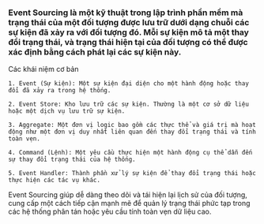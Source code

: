 ### Event Sourcing là một kỹ thuật trong lập trình phần mềm mà trạng thái của một đối tượng được lưu trữ dưới dạng chuỗi các sự kiện đã xảy ra với đối tượng đó. Mỗi sự kiện mô tả một thay đổi trạng thái, và trạng thái hiện tại của đối tượng có thể được xác định bằng cách phát lại các sự kiện này.

Các khái niệm cơ bản
```
1. Event (Sự kiện): Một sự kiện đại diện cho một hành động hoặc thay đổi đã xảy ra trong hệ thống.

2. Event Store: Kho lưu trữ các sự kiện. Thường là một cơ sở dữ liệu hoặc một dịch vụ lưu trữ sự kiện.

3. Aggregate: Một đơn vị logic bao gồm các thực thể và giá trị mà hoạt động như một đơn vị duy nhất liên quan đến thay đổi trạng thái và tính toàn vẹn.

4. Command (Lệnh): Một yêu cầu thực hiện một hành động cụ thể dẫn đến sự thay đổi trạng thái của hệ thống.

5. Event Handler: Thành phần xử lý sự kiện để thay đổi trạng thái hoặc thực hiện các tác vụ khác.
```

Event Sourcing giúp dễ dàng theo dõi và tái hiện lại lịch sử của đối tượng, cung cấp một cách tiếp cận mạnh mẽ để quản lý trạng thái phức tạp trong các hệ thống phân tán hoặc yêu cầu tính toàn vẹn dữ liệu cao.
